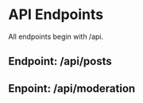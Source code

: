 # API Endpoints
All endpoints begin with /api.


## Endpoint: /api/posts




## Enpoint: /api/moderation